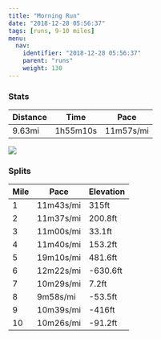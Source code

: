 ```yaml
---
title: "Morning Run"
date: "2018-12-28 05:56:37"
tags: [runs, 9-10 miles]
menu:
  nav:
    identifier: "2018-12-28 05:56:37"
    parent: "runs"
    weight: 130
---
```


### Stats

| Distance | Time | Pace |
|----------|------|------|
|9.63mi|1h55m10s|11m57s/mi|

<img src='https://maps.googleapis.com/maps/api/staticmap?maptype=roadmap&path=enc:qf|gG{hwlC`AyBdL|GxC`UeDnHZtBiFvJm@nP}DlH{BlM@zu@mCts@_G~|@eGjc@LxT}ErZqR|GaQjf@jBlBuAdFlAvA]jBqOr^mP|QuOjBwDtDnAiCzRsCrPiRlO}^T_BgAmAjAsFeBgArBaJdNg]fQwEtE_XL{XpGaf@tFqz@hCqt@Cqs@`CqNxAo@dB}Fd@oP|FuKa@cBrC_IwCgTaL{FcAlD&key=AIzaSyAfqMeaZ1CCJFGP5cWud__oZnT_Pybg-1M&size=800x800&markers=color:yellow|label:S|43.40345,23.2259&markers=color:green|label:F|43.403489999999984,23.225520000000007'>

### Splits

| Mile | Pace | Elevation |
|------|------|-----------|
|1|11m43s/mi|315ft|
|2|11m37s/mi|200.8ft|
|3|11m00s/mi|33.1ft|
|4|11m40s/mi|153.2ft|
|5|19m10s/mi|481.6ft|
|6|12m22s/mi|-630.6ft|
|7|10m29s/mi|7.2ft|
|8|9m58s/mi|-53.5ft|
|9|10m39s/mi|-416ft|
|10|10m26s/mi|-91.2ft|
